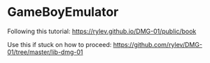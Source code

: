 # GameBoyEmulator
Following this tutorial: https://rylev.github.io/DMG-01/public/book

Use this if stuck on how to proceed: https://github.com/rylev/DMG-01/tree/master/lib-dmg-01
